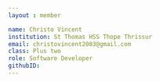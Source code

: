 ```yaml
--- 
layout : member 

name: Christo Vincent
institution: St Thomas HSS Thope Thrissur 
email: christovincent2003@gmail.com
class: Plus two 
role: Software Developer 
githubID:
--- 
```


